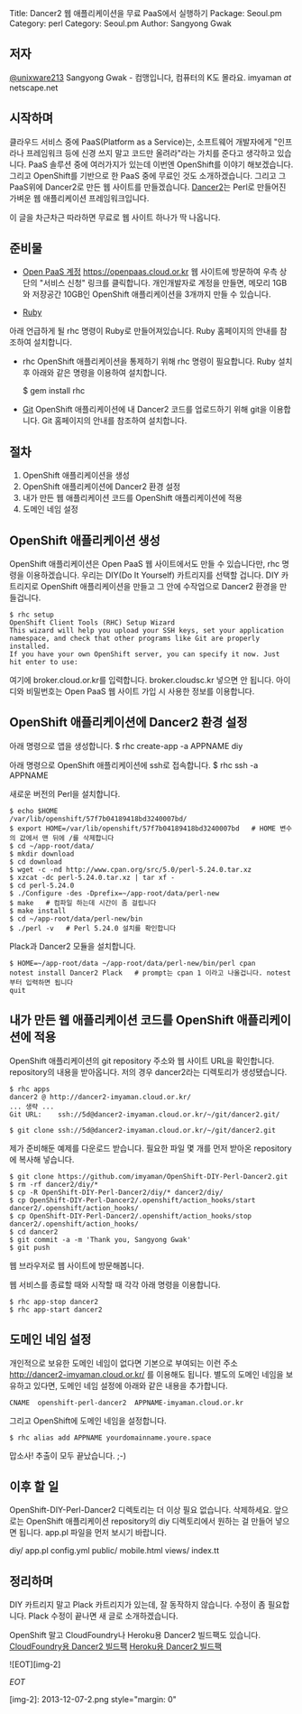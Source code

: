 Title:    Dancer2 웹 애플리케이션을 무료 PaaS에서 실행하기 
Package:  Seoul.pm
Category: perl
Category: Seoul.pm
Author:   Sangyong Gwak

저자
-----

[@unixware213][twitter-unixware213] Sangyong Gwak - 컴맹입니다, 컴퓨터의 K도 몰라요. imyaman _at_ netscape.net


시작하며
---------

클라우드 서비스 중에 PaaS(Platform as a Service)는, 소프트웨어 개발자에게 "인프라나 프레임워크 등에 신경 쓰지 말고 코드만 올려라"라는 가치를 준다고 생각하고 있습니다. PaaS 솔루션 중에 여러가지가 있는데 이번엔 OpenShift를 이야기 해보겠습니다. 그리고 OpenShift를 기반으로 한 PaaS 중에 무료인 것도 소개하겠습니다. 
그리고 그 PaaS위에 Dancer2로 만든 웹 사이트를 만들겠습니다. [Dancer2][cpan-dancer2]는 Perl로 만들어진 가벼운 웹 애플리케이션 프레임워크입니다. 

이 글을 차근차근 따라하면 무료로 웹 사이트 하나가 딱 나옵니다.


준비물
-------

- [Open PaaS 계정][openpaas]
https://openpaas.cloud.or.kr 웹 사이트에 방문하여 우측 상단의 "서비스 신청" 링크를 클릭합니다. 개인개발자로 계정을 만들면, 메모리 1GB와 저장공간 10GB인 OpenShift 애플리케이션을 3개까지 만들 수 있습니다.


- [Ruby][ruby]

아래 언급하게 될 rhc 명령이 Ruby로 만들어져있습니다. Ruby 홈페이지의 안내를 참조하여 설치합니다.

- rhc
OpenShift 애플리케이션을 통제하기 위해 rhc 명령이 필요합니다. Ruby 설치 후 아래와 같은 명령을 이용하여 설치합니다.

    $ gem install rhc

- [Git][git]
OpenShift 애플리케이션에 내 Dancer2 코드를 업로드하기 위해 git을 이용합니다. Git 홈페이지의 안내를 참조하여 설치합니다.



절차
----------------

1. OpenShift 애플리케이션을 생성
2. OpenShift 애플리케이션에 Dancer2 환경 설정
3. 내가 만든 웹 애플리케이션 코드를 OpenShift 애플리케이션에 적용
4. 도메인 네임 설정


OpenShift 애플리케이션 생성
----------------
OpenShift 애플리케이션은 Open PaaS 웹 사이트에서도 만들 수 있습니다만, rhc 명령을 이용하겠습니다.
우리는 DIY(Do It Yourself) 카트리지를 선택할 겁니다. DIY 카트리지로 OpenShift 애플리케이션을 만들고 그 안에 수작업으로 Dancer2 환경을 만들겁니다.

    $ rhc setup 
    OpenShift Client Tools (RHC) Setup Wizard
    This wizard will help you upload your SSH keys, set your application namespace, and check that other programs like Git are properly installed.
    If you have your own OpenShift server, you can specify it now. Just hit enter to use:

여기에 broker.cloud.or.kr를 입력합니다. broker.cloudsc.kr 넣으면 안 됩니다.
아이디와 비밀번호는 Open PaaS 웹 사이트 가입 시 사용한 정보를 이용합니다. 


OpenShift 애플리케이션에 Dancer2 환경 설정
----------------

아래 명령으로 앱을 생성합니다.
    $ rhc create-app -a APPNAME diy 

아래 명령으로 OpenShift 애플리케이션에 ssh로 접속합니다.
    $ rhc ssh -a APPNAME

새로운 버전의 Perl을 설치합니다.

    $ echo $HOME
    /var/lib/openshift/57f7b04189418bd3240007bd/
    $ export HOME=/var/lib/openshift/57f7b04189418bd3240007bd   # HOME 변수의 값에서 맨 뒤에 /를 삭제합니다
    $ cd ~/app-root/data/
    $ mkdir download
    $ cd download
    $ wget -c -nd http://www.cpan.org/src/5.0/perl-5.24.0.tar.xz
    $ xzcat -dc perl-5.24.0.tar.xz | tar xf -
    $ cd perl-5.24.0
    $ ./Configure -des -Dprefix=~/app-root/data/perl-new
    $ make   # 컴파일 하는데 시간이 좀 걸립니다
    $ make install
    $ cd ~/app-root/data/perl-new/bin
    $ ./perl -v   # Perl 5.24.0 설치를 확인합니다


Plack과 Dancer2 모듈을 설치합니다.

    $ HOME=~/app-root/data ~/app-root/data/perl-new/bin/perl cpan
    notest install Dancer2 Plack   # prompt는 cpan 1 이라고 나올겁니다. notest부터 입력하면 됩니다
    quit


내가 만든 웹 애플리케이션 코드를 OpenShift 애플리케이션에 적용
----------------

OpenShift 애플리케이션의 git repository 주소와 웹 사이트 URL을 확인합니다. repository의 내용을 받아옵니다. 저의 경우 dancer2라는 디렉토리가 생성됐습니다.

    $ rhc apps
    dancer2 @ http://dancer2-imyaman.cloud.or.kr/
    ... 생략 ...
    Git URL:    ssh://5d@dancer2-imyaman.cloud.or.kr/~/git/dancer2.git/
    
    $ git clone ssh://5d@dancer2-imyaman.cloud.or.kr/~/git/dancer2.git


제가 준비해둔 예제를 다운로드 받습니다. 필요한 파일 몇 개를 먼저 받아온 repository에 복사해 넣습니다.

    $ git clone https://github.com/imyaman/OpenShift-DIY-Perl-Dancer2.git
    $ rm -rf dancer2/diy/*
    $ cp -R OpenShift-DIY-Perl-Dancer2/diy/* dancer2/diy/
    $ cp OpenShift-DIY-Perl-Dancer2/.openshift/action_hooks/start dancer2/.openshift/action_hooks/
    $ cp OpenShift-DIY-Perl-Dancer2/.openshift/action_hooks/stop dancer2/.openshift/action_hooks/
    $ cd dancer2
    $ git commit -a -m 'Thank you, Sangyong Gwak'
    $ git push


웹 브라우저로 웹 사이트에 방문해봅니다.

웹 서비스를 종료할 때와 시작할 때 각각 아래 명령을 이용합니다.

    $ rhc app-stop dancer2
    $ rhc app-start dancer2


도메인 네임 설정
----------------

개인적으로 보유한 도메인 네임이 없다면 기본으로 부여되는 이런 주소 http://dancer2-imyaman.cloud.or.kr/ 를 이용해도 됩니다.
별도의 도메인 네임을 보유하고 있다면, 도메인 네임 설정에 아래와 같은 내용을 추가합니다.

    CNAME  openshift-perl-dancer2  APPNAME-imyaman.cloud.or.kr

그리고 OpenShift에 도메인 네임을 설정합니다.

    $ rhc alias add APPNAME yourdomainname.youre.space



맙소사! 추출이 모두 끝났습니다. ;-)


이후 할 일
------------


OpenShift-DIY-Perl-Dancer2 디렉토리는 더 이상 필요 없습니다. 삭제하세요.
앞으로는 OpenShift 애플리케이션 repository의 diy 디렉토리에서 원하는 걸 만들어 넣으면 됩니다.
app.pl 파일을 먼저 보시기 바랍니다.

diy/
  app.pl
  config.yml
  public/
    mobile.html
  views/
    index.tt


정리하며
---------

DIY 카트리지 말고 Plack 카트리지가 있는데, 잘 동작하지 않습니다. 수정이 좀 필요합니다.
Plack 수정이 끝나면 새 글로 소개하겠습니다.

OpenShift 말고 CloudFoundry나 Heroku용 Dancer2 빌드팩도 있습니다.
[CloudFoundry용 Dancer2 빌드팩][cf-dancer2]
[Heroku용 Dancer2 빌드팩][heroku-dancer2]


![EOT][img-2]

_EOT_


[img-1]:          2013-12-07-1.png
[img-2]:          2013-12-07-2.png style="margin: 0"

[img-1-resize]:   2013-12-07-1_r.png
[img-2-resize]:   2013-12-07-2_r.png


[cpan-http-tiny]:                   https://metacpan.org/module/HTTP::Tiny
[cpan-mojo-dom]:                    https://metacpan.org/module/Mojo::DOM
[cpan-mojo-useragent]:              https://metacpan.org/module/Mojo::UserAgent
[cpan]:                             http://www.cpan.org/
[doc-perl-kr-advent]:               http://doc.perl.kr/Main/%ED%81%AC%EB%A6%AC%EC%8A%A4%EB%A7%88%EC%8A%A4%EB%8B%AC%EB%A0%A5
[doc-perl-kr]:                      http://doc.perl.kr
[gypark-advent-digest]:             http://gypark.pe.kr/wiki/Perl/AdventCalendar
[gypark-how-to-make-advent-digest]: http://gypark.pe.kr/wiki/Perl/%ED%8E%84%ED%81%AC%EB%A6%AC%EC%8A%A4%EB%A7%88%EC%8A%A4%EB%8B%AC%EB%A0%A5%EC%9A%94%EC%95%BD%EC%A7%91%EB%A7%8C%EB%93%A4%EA%B8%B0
[home-mojolicious]:                 http://mojolicio.us/
[home-perlbrew]:                    http://perlbrew.pl/
[seoulpm-advent-2013-12-06]:        http://advent.perl.kr/2013/2013-12-06.html
[seoulpm-advent]:                   http://advent.perl.kr
[wiki-dom]:                         http://en.wikipedia.org/wiki/Document_Object_Model

[twitter-unixware213]:              http://twitter.com/#!/unixware213
[cpan-dancer2]:                     https://metacpan.org/module/Dancer2
[openpaas]:                         https://openpaas.cloud.or.kr/
[ruby]:                             http://ruby-lang.org/
[git]:                              https://git-scm.com/
[cf-dancer2]:                       https://github.com/imyaman/sourcey-buildpack
[heroku-dancer2]:                   https://github.com/imyaman/heroku-buildpack-perl
